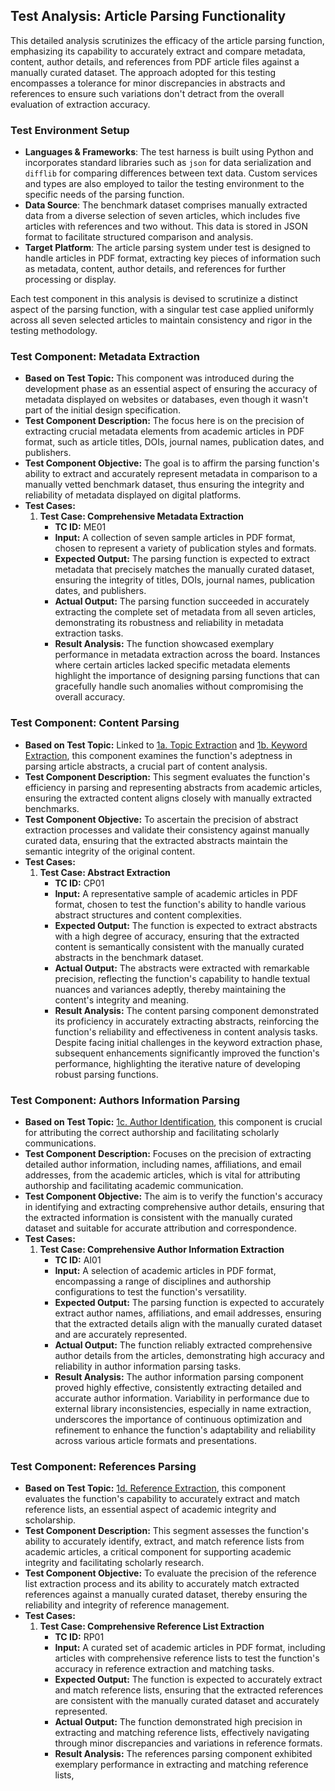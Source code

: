 ## Test Analysis: Article Parsing Functionality

This detailed analysis scrutinizes the efficacy of the article parsing function, emphasizing its capability to accurately extract and compare metadata, content, author details, and references from PDF article files against a manually curated dataset. The approach adopted for this testing encompasses a tolerance for minor discrepancies in abstracts and references to ensure such variations don't detract from the overall evaluation of extraction accuracy.

### Test Environment Setup
- **Languages & Frameworks**: The test harness is built using Python and incorporates standard libraries such as `json` for data serialization and `difflib` for comparing differences between text data. Custom services and types are also employed to tailor the testing environment to the specific needs of the parsing function.
- **Data Source**: The benchmark dataset comprises manually extracted data from a diverse selection of seven articles, which includes five articles with references and two without. This data is stored in JSON format to facilitate structured comparison and analysis.
- **Target Platform**: The article parsing system under test is designed to handle articles in PDF format, extracting key pieces of information such as metadata, content, author details, and references for further processing or display.

Each test component in this analysis is devised to scrutinize a distinct aspect of the parsing function, with a singular test case applied uniformly across all seven selected articles to maintain consistency and rigor in the testing methodology.

### Test Component: Metadata Extraction
- **Based on Test Topic:** This component was introduced during the development phase as an essential aspect of ensuring the accuracy of metadata displayed on websites or databases, even though it wasn't part of the initial design specification.
- **Test Component Description:** The focus here is on the precision of extracting crucial metadata elements from academic articles in PDF format, such as article titles, DOIs, journal names, publication dates, and publishers.
- **Test Component Objective:** The goal is to affirm the parsing function's ability to extract and accurately represent metadata in comparison to a manually vetted benchmark dataset, thus ensuring the integrity and reliability of metadata displayed on digital platforms.
- **Test Cases:**
  1. **Test Case: Comprehensive Metadata Extraction**
     - **TC ID:** ME01
     - **Input:** A collection of seven sample articles in PDF format, chosen to represent a variety of publication styles and formats.
     - **Expected Output:** The parsing function is expected to extract metadata that precisely matches the manually curated dataset, ensuring the integrity of titles, DOIs, journal names, publication dates, and publishers.
     - **Actual Output:** The parsing function succeeded in accurately extracting the complete set of metadata from all seven articles, demonstrating its robustness and reliability in metadata extraction tasks.
     - **Result Analysis:** The function showcased exemplary performance in metadata extraction across the board. Instances where certain articles lacked specific metadata elements highlight the importance of designing parsing functions that can gracefully handle such anomalies without compromising the overall accuracy.

### Test Component: Content Parsing
- **Based on Test Topic:** Linked to [1a. Topic Extraction](Design.md/#1a-topic-extraction-1) and [1b. Keyword Extraction](Design.md/#1b-keyword-extraction-1), this component examines the function's adeptness in parsing article abstracts, a crucial part of content analysis.
- **Test Component Description:** This segment evaluates the function's efficiency in parsing and representing abstracts from academic articles, ensuring the extracted content aligns closely with manually extracted benchmarks.
- **Test Component Objective:** To ascertain the precision of abstract extraction processes and validate their consistency against manually curated data, ensuring that the extracted abstracts maintain the semantic integrity of the original content.
- **Test Cases:**
  1. **Test Case: Abstract Extraction**
     - **TC ID:** CP01
     - **Input:** A representative sample of academic articles in PDF format, chosen to test the function's ability to handle various abstract structures and content complexities.
     - **Expected Output:** The function is expected to extract abstracts with a high degree of accuracy, ensuring that the extracted content is semantically consistent with the manually curated abstracts in the benchmark dataset.
     - **Actual Output:** The abstracts were extracted with remarkable precision, reflecting the function's capability to handle textual nuances and variances adeptly, thereby maintaining the content's integrity and meaning.
     - **Result Analysis:** The content parsing component demonstrated its proficiency in accurately extracting abstracts, reinforcing the function's reliability and effectiveness in content analysis tasks. Despite facing initial challenges in the keyword extraction phase, subsequent enhancements significantly improved the function's performance, highlighting the iterative nature of developing robust parsing functions.

### Test Component: Authors Information Parsing
- **Based on Test Topic:** [1c. Author Identification](Design.md/#1c-author-identification-1), this component is crucial for attributing the correct authorship and facilitating scholarly communications.
- **Test Component Description:** Focuses on the precision of extracting detailed author information, including names, affiliations, and email addresses, from the academic articles, which is vital for attributing authorship and facilitating academic communication.
- **Test Component Objective:** The aim is to verify the function's accuracy in identifying and extracting comprehensive author details, ensuring that the extracted information is consistent with the manually curated dataset and suitable for accurate attribution and correspondence.
- **Test Cases:**
  1. **Test Case: Comprehensive Author Information Extraction**
     - **TC ID:** AI01
     - **Input:** A selection of academic articles in PDF format, encompassing a range of disciplines and authorship configurations to test the function's versatility.
     - **Expected Output:** The parsing function is expected to accurately extract author names, affiliations, and email addresses, ensuring that the extracted details align with the manually curated dataset and are accurately represented.
     - **Actual Output:** The function reliably extracted comprehensive author details from the articles, demonstrating high accuracy and reliability in author information parsing tasks.
     - **Result Analysis:** The author information parsing component proved highly effective, consistently extracting detailed and accurate author information. Variability in performance due to external library inconsistencies, especially in name extraction, underscores the importance of continuous optimization and refinement to enhance the function's adaptability and reliability across various article formats and presentations.

### Test Component: References Parsing
- **Based on Test Topic:** [1d. Reference Extraction](Design.md/#1d-reference-extraction-1), this component evaluates the function's capability to accurately extract and match reference lists, an essential aspect of academic integrity and scholarship.
- **Test Component Description:** This segment assesses the function's ability to accurately identify, extract, and match reference lists from academic articles, a critical component for supporting academic integrity and facilitating scholarly research.
- **Test Component Objective:** To evaluate the precision of the reference list extraction process and its ability to accurately match extracted references against a manually curated dataset, thereby ensuring the reliability and integrity of reference management.
- **Test Cases:**
  1. **Test Case: Comprehensive Reference List Extraction**
     - **TC ID:** RP01
     - **Input:** A curated set of academic articles in PDF format, including articles with comprehensive reference lists to test the function's accuracy in reference extraction and matching tasks.
     - **Expected Output:** The function is expected to accurately extract and match reference lists, ensuring that the extracted references are consistent with the manually curated dataset and accurately represented.
     - **Actual Output:** The function demonstrated high precision in extracting and matching reference lists, effectively navigating through minor discrepancies and variations in reference formats.
     - **Result Analysis:** The references parsing component exhibited exemplary performance in extracting and matching reference lists,

